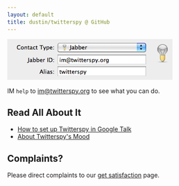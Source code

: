 ```yaml
---
layout: default
title: dustin/twitterspy @ GitHub
---
```


<img alt="im@twitterspy.org" src="images/AddContact.png" />

IM `help` to [im@twitterspy.org](xmpp:im@twitterspy.org) to see what
you can do.

## Read All About It

* [How to set up Twitterspy in Google Talk][1]
* [About Twitterspy's Mood][2]

## Complaints?

Please direct complaints to our [get satisfaction][3] page.

[1]:http://www.techlifeweb.com/2008/07/07/how-to-set-up-twitterspy-in-google-talk/
[2]:http://dustin.github.com/2008/12/24/moody-bots.html
[3]:http://getsatisfaction.com/enjit/products/enjit_twitterspy
